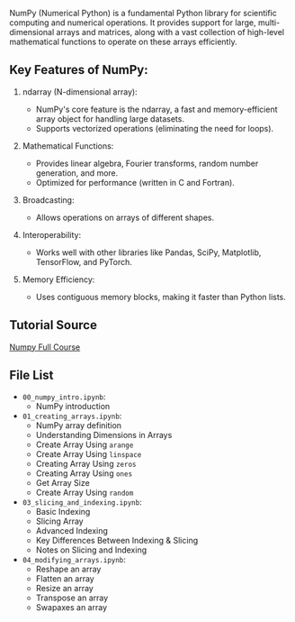 NumPy (Numerical Python) is a fundamental Python library for scientific computing and numerical operations. It provides support for large, multi-dimensional arrays and matrices, along with a vast collection of high-level mathematical functions to operate on these arrays efficiently.

## Key Features of NumPy:

1. ndarray (N-dimensional array):
    - NumPy's core feature is the ndarray, a fast and memory-efficient array object for handling large datasets.
    - Supports vectorized operations (eliminating the need for loops).

2. Mathematical Functions:
    - Provides linear algebra, Fourier transforms, random number generation, and more.
    - Optimized for performance (written in C and Fortran).

3. Broadcasting:
    - Allows operations on arrays of different shapes.

4. Interoperability:
    - Works well with other libraries like Pandas, SciPy, Matplotlib, TensorFlow, and PyTorch.

5. Memory Efficiency:
    - Uses contiguous memory blocks, making it faster than Python lists.
  
## Tutorial Source

[Numpy Full Course](https://www.youtube.com/watch?v=8Y0qQEh7dJg)

## File List
- `00_numpy_intro.ipynb`:
    - NumPy introduction
- `01_creating_arrays.ipynb`:
    - NumPy array definition
    - Understanding Dimensions in Arrays
    - Create Array Using `arange`
    - Create Array Using `linspace`
    - Creating Array Using `zeros`
    - Creating Array Using `ones`
    - Get Array Size
    - Create Array Using `random`
- `03_slicing_and_indexing.ipynb`:
    - Basic Indexing
    - Slicing Array
    - Advanced Indexing
    - Key Differences Between Indexing & Slicing
    - Notes on Slicing and Indexing
- `04_modifying_arrays.ipynb`:
    - Reshape an array
    - Flatten an array
    - Resize an array
    - Transpose an array
    - Swapaxes an array